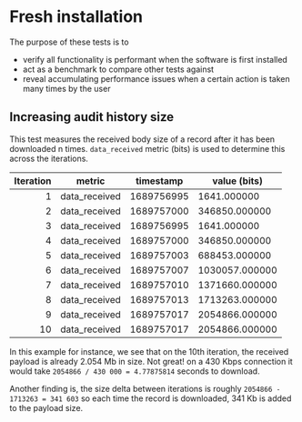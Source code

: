 # Fresh installation

The purpose of these tests is to

- verify all functionality is performant when the software is first installed
- act as a benchmark to compare other tests against
- reveal accumulating performance issues when a certain action is taken many times by the user

## Increasing audit history size

This test measures the received body size of a record after it has been downloaded n times.
`data_received` metric (bits) is used to determine this across the iterations.

| Iteration | metric        | timestamp  | value (bits)   |
| --------: | ------------- | ---------- | -------------- |
|         1 | data_received | 1689756995 | 1641.000000    |
|         2 | data_received | 1689757000 | 346850.000000  |
|         3 | data_received | 1689756995 | 1641.000000    |
|         4 | data_received | 1689757000 | 346850.000000  |
|         5 | data_received | 1689757003 | 688453.000000  |
|         6 | data_received | 1689757007 | 1030057.000000 |
|         7 | data_received | 1689757010 | 1371660.000000 |
|         8 | data_received | 1689757013 | 1713263.000000 |
|         9 | data_received | 1689757017 | 2054866.000000 |
|        10 | data_received | 1689757017 | 2054866.000000 |

In this example for instance, we see that on the 10th iteration, the received payload is already 2.054 Mb in size. Not great!
on a 430 Kbps connection it would take `2054866 / 430 000 = 4.77875814` seconds to download.

Another finding is, the size delta between iterations is roughly `2054866 - 1713263 = 341 603` so each time the record is downloaded, 341 Kb is added to the payload size.
